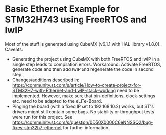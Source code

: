 # Basic Ethernet Example for STM32H743 using FreeRTOS and lwIP
Most of the stuff is generated using CubeMX (v6.1.1 with HAL library v1.8.0).  
Caveats:
* Generating the project using CubeMX with both FreeRTOS and lwIP in a single step leads to compilation errors. Workaround: Activate FreeRTOS, generate code and then add lwIP and regenerate the code in second step
* Changes/additions described in: https://community.st.com/s/article/How-to-create-project-for-STM32H7-with-Ethernet-and-LwIP-stack-working need to be implemented. However, make sure that pin-definitions, clock-settings etc. need to be adapted to the eLITe-Board.
* Pinging the board (with a fixed IP set to 192.168.10.2) works, but ST's drivers might still contain some bugs. No stability or throughput tests were run for this project. See https://community.st.com/s/question/0D50X0000C6eNNSSQ2/bug-fixes-stm32h7-ethernet for further information.
